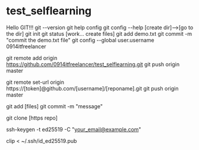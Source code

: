 # test_selflearning


Hello GIT!!! 
git --version
git help config
git config --help
[create dir]-->[go to the dir]
git init
git status
[work... create files]
git add demo.txt
git commit -m "commit the demo.txt file"
  git config --global user.username 0914itfreelancer

git remote add origin https://github.com/0914itfreelancer/test_selflearning.git
git push origin master

git remote set-url origin https://[token]@github.com/[username]/[reponame].git
git push origin master

git add [files]
git commit -m "message"

git clone [https repo]

ssh-keygen -t ed25519 -C "your_email@example.com"

clip < ~/.ssh/id_ed25519.pub